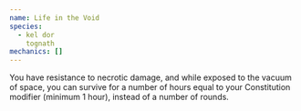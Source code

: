 ```yaml
---
name: Life in the Void
species:
  - kel dor
    tognath
mechanics: []
---
```

You have resistance to necrotic damage, and while exposed to the vacuum of space, you can survive for a number of hours equal to your Constitution modifier (minimum 1 hour), instead of a number of rounds.
